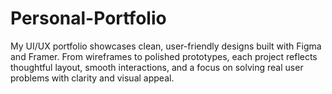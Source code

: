 # Personal-Portfolio
My UI/UX portfolio showcases clean, user-friendly designs built with Figma and Framer. From wireframes to polished prototypes, each project reflects thoughtful layout, smooth interactions, and a focus on solving real user problems with clarity and visual appeal.
